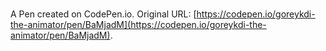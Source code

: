 # 

A Pen created on CodePen.io. Original URL: [https://codepen.io/goreykdi-the-animator/pen/BaMjadM](https://codepen.io/goreykdi-the-animator/pen/BaMjadM).

